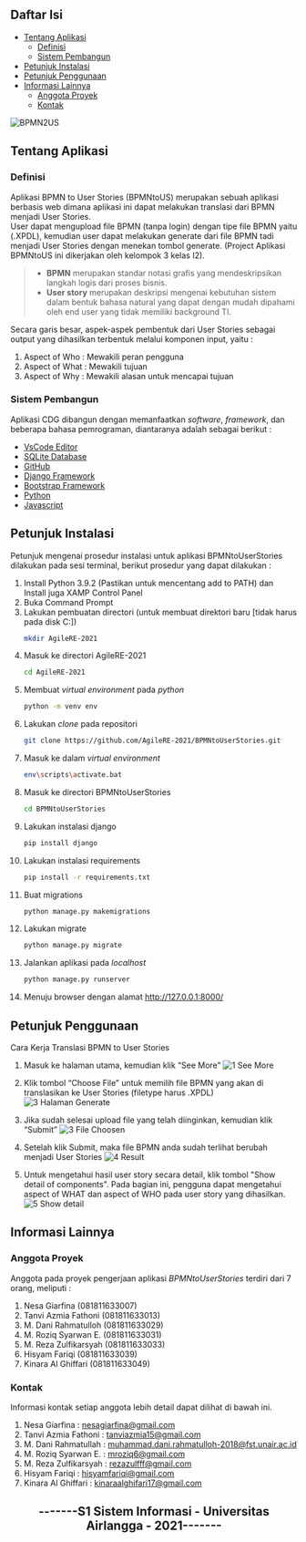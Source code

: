 

## Daftar Isi
* [Tentang Aplikasi](#tentang-aplikasi)
  * [Definisi](#definisi)
  * [Sistem Pembangun](#sistem-pembangun)
* [Petunjuk Instalasi](#petunjuk-instalasi)
* [Petunjuk Penggunaan](#petunjuk-penggunaan)
* [Informasi Lainnya](informasi-lainnya)
  * [Anggota Proyek](#anggota-proyek)
  * [Kontak](#kontak)

<!-- TENTANG APLIKASI -->
![BPMN2US](https://user-images.githubusercontent.com/79798622/124710152-949cfe00-df26-11eb-9c10-5871be8f91a0.JPG)
## Tentang Aplikasi
### Definisi
Aplikasi BPMN to User Stories (BPMNtoUS) merupakan sebuah aplikasi berbasis web dimana aplikasi ini dapat melakukan translasi dari BPMN menjadi User Stories. 
<br>
User dapat mengupload file BPMN (tanpa login) dengan tipe file BPMN yaitu (.XPDL), kemudian user dapat melakukan generate dari file BPMN tadi menjadi User Stories dengan menekan tombol generate. (Project Aplikasi BPMNtoUS ini dikerjakan oleh kelompok 3 kelas I2).
<br/>
>- **BPMN** merupakan standar notasi grafis yang mendeskripsikan langkah logis dari proses bisnis.
>- **User story** merupakan deskripsi mengenai kebutuhan sistem dalam bentuk bahasa natural yang dapat dengan mudah dipahami oleh end user yang tidak memiliki background TI.

Secara garis besar, aspek-aspek pembentuk dari User Stories sebagai output yang dihasilkan terbentuk melalui komponen input, yaitu :
1. Aspect of Who : Mewakili peran pengguna
2. Aspect of What : Mewakili tujuan 
3. Aspect of Why : Mewakili alasan untuk mencapai tujuan

### Sistem Pembangun
Aplikasi CDG dibangun dengan memanfaatkan *software*, *framework*, dan beberapa bahasa pemrograman, diantaranya adalah sebagai berikut :
- [VsCode Editor](https://code.visualstudio.com/)
- [SQLite Database](https://www.sqlite.org/index.html)
- [GitHub](https://github.com/)
- [Django Framework](https://www.djangoproject.com/) 
- [Bootstrap Framework](https://getbootstrap.com/)
- [Python](https://www.python.org/)
- [Javascript](javascript.com)

## Petunjuk Instalasi 
Petunjuk mengenai prosedur instalasi untuk aplikasi BPMNtoUserStories dilakukan pada sesi terminal, berikut prosedur yang dapat dilakukan :
1. Install Python 3.9.2 (Pastikan untuk mencentang add to PATH) dan Install juga XAMP Control Panel
2. Buka Command Prompt
3. Lakukan pembuatan directori (untuk membuat direktori baru [tidak harus pada disk C:])
   ```sh
   mkdir AgileRE-2021
   ```
4. Masuk ke directori AgileRE-2021
   ```sh
   cd AgileRE-2021
   ```
5. Membuat *virtual environment* pada *python*
   ```sh
   python -m venv env
   ```
6. Lakukan *clone* pada repositori
   ```sh
   git clone https://github.com/AgileRE-2021/BPMNtoUserStories.git
   ```
7. Masuk ke dalam *virtual environment* 
   ```sh
   env\scripts\activate.bat
   ```
8. Masuk ke directori BPMNtoUserStories
   ```sh
   cd BPMNtoUserStories
   ```
9. Lakukan instalasi django
   ```sh
   pip install django
   ```
10. Lakukan instalasi requirements
    ```sh
    pip install -r requirements.txt
    ```
11. Buat migrations
    ```sh
    python manage.py makemigrations
    ```
12. Lakukan migrate
    ```sh
    python manage.py migrate
    ```
13. Jalankan aplikasi pada *localhost*
    ```sh
    python manage.py runserver
    ```
14. Menuju browser dengan alamat http://127.0.0.1:8000/


## Petunjuk Penggunaan
Cara Kerja Translasi BPMN to User Stories
1. Masuk ke halaman utama, kemudian klik “See More”
   ![1  See More](https://user-images.githubusercontent.com/79796286/124861432-c7ee9400-dfdd-11eb-8cd1-27b0039b9f78.png)

2. Klik tombol “Choose File” untuk memilih file BPMN yang akan di translasikan ke User Stories (filetype harus .XPDL)
   ![3  Halaman Generate](https://user-images.githubusercontent.com/79796286/124861588-10a64d00-dfde-11eb-9247-0d257eb4c946.png)

3. Jika sudah selesai upload file yang telah diinginkan, kemudian klik “Submit” 
   ![3  File Choosen](https://user-images.githubusercontent.com/79796286/124861627-274ca400-dfde-11eb-8ec7-5cd1a4ab70b5.png)

4. Setelah klik Submit, maka file BPMN anda sudah terlihat berubah menjadi User Stories
   ![4  Result](https://user-images.githubusercontent.com/79796286/124861671-37fd1a00-dfde-11eb-919d-f4063037b659.png)

5. Untuk mengetahui hasil user story secara detail, klik tombol "Show detail of components". Pada bagian ini, pengguna dapat mengetahui aspect of WHAT dan aspect of WHO pada user story yang dihasilkan. 
   ![5  Show detail](https://user-images.githubusercontent.com/79796286/124861766-62e76e00-dfde-11eb-874e-04d265114d76.png)


## Informasi Lainnya
### Anggota Proyek
Anggota pada proyek pengerjaan aplikasi *BPMNtoUserStories* terdiri dari 7 orang, meliputi :

1. Nesa Giarfina         (081811633007)
2. Tanvi Azmia Fathoni   (081811633013)
3. M. Dani Rahmatulloh   (081811633029)
4. M. Roziq Syarwan E.   (081811633031)
5. M. Reza Zulfikarsyah  (081811633033)
6. Hisyam Fariqi         (081811633039)
7. Kinara Al Ghiffari    (081811633049)

### Kontak 
Informasi kontak setiap anggota lebih detail dapat dilihat di bawah ini. 
1. Nesa Giarfina         : nesagiarfina@gmail.com
2. Tanvi Azmia Fathoni   : tanviazmia15@gmail.com
3. M. Dani Rahmatullah   : muhammad.dani.rahmatulloh-2018@fst.unair.ac.id
4. M. Roziq Syarwan E.   : mroziq6@gmail.com
5. M. Reza Zulfikarsyah  : rezazulfff@gmail.com
6. Hisyam Fariqi         : hisyamfariqi@gmail.com
7. Kinara Al Ghiffari    : kinaraalghifari17@gmail.com

<h2 align="center"> -------S1 Sistem Informasi - Universitas Airlangga - 2021------- </h2>
